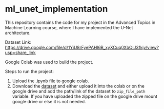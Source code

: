 # ml_unet_implementation
This repository contains the code for my project in the Advanced Topics in Machine Learning course, where I have implemented the U-Net architecture.

Dataset Link: https://drive.google.com/file/d/1YiU8rFyePAHl6B_xyXCuq0XbOlJ3fkjv/view?usp=share_link

Google Colab was used to build the project. 

Steps to run the project:
1. Upload the .ipynb file to google colab.
2. Download the [dataset](https://drive.google.com/file/d/1YiU8rFyePAHl6B_xyXCuq0XbOlJ3fkjv/view?usp=share_link) and either upload it into the colab or on the google drive and add the path/link of the dataset to `zip_file_path` variable. If you have uploaded the zipped file on the google drive mount google drive or else it is not needed.

